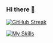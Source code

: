 ### Hi there 👋

[![GitHub Streak](https://github-readme-streak-stats.herokuapp.com?user=Mithun4450&theme=transparent)](https://git.io/streak-stats)

[![My Skills](https://skillicons.dev/icons?i=aws,gcp,azure,react,vue,flutter&perline=3)](https://skillicons.dev)

<!--
**Mithun4450/Mithun4450** is a ✨ _special_ ✨ repository because its `README.md` (this file) appears on your GitHub profile.

Here are some ideas to get you started:

- 🔭 I’m currently working on ...
- 🌱 I’m currently learning ...
- 👯 I’m looking to collaborate on ...
- 🤔 I’m looking for help with ...
- 💬 Ask me about ...
- 📫 How to reach me: ...
- 😄 Pronouns: ...
- ⚡ Fun fact: ...
-->
